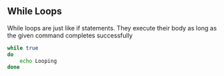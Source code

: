 ## While Loops

While loops are just like if statements. They execute their body as long as the given command completes successfully

```bash
while true
do
    echo Looping
done
```